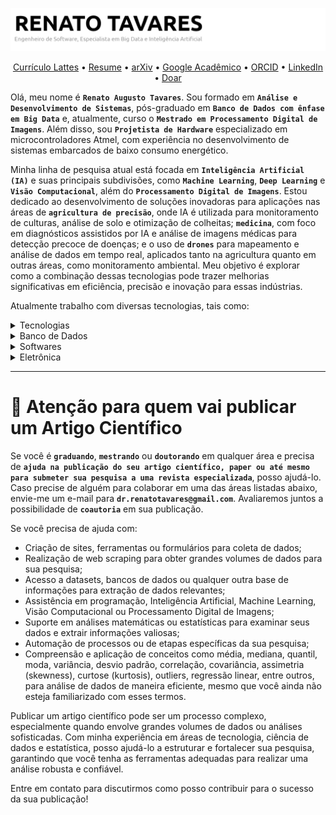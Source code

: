 ![Renato Augusto Tavares](https://raw.githubusercontent.com/rat/rat/master/img/cover.jpg)

<p align="center">
    <a href="https://lattes.cnpq.br/9521612341950206">Currículo Lattes</a> •
    <a href="https://raw.githubusercontent.com/rat/rat/master/resume/lattes.pdf">Resume</a> •
    <a href="https://arxiv.org/search/cs?searchtype=author&query=Tavares,+R+A">arXiv</a> •
    <a href="https://scholar.google.com/citations?user=5L2RbhMAAAAJ&hl=pt-BR">Google Acadêmico</a> •
    <a href="https://orcid.org/0009-0002-0196-3311">ORCID</a> •
    <a href="https://www.linkedin.com/in/java">LinkedIn</a> •
    <a href="https://www.paypal.com/cgi-bin/webscr?cmd=_s-xclick&hosted_button_id=YKQFN3FEKRFWL&source=url">Doar</a>
</p>

Olá, meu nome é **`Renato Augusto Tavares`**. Sou formado em **`Análise e Desenvolvimento de Sistemas`**, pós-graduado em **`Banco de Dados com ênfase em Big Data`** e, atualmente, curso o **`Mestrado em Processamento Digital de Imagens`**. Além disso, sou **`Projetista de Hardware`** especializado em microcontroladores Atmel, com experiência no desenvolvimento de sistemas embarcados de baixo consumo energético.

Minha linha de pesquisa atual está focada em **`Inteligência Artificial (IA)`** e suas principais subdivisões, como **`Machine Learning`**, **`Deep Learning`** e **`Visão Computacional`**, além do **`Processamento Digital de Imagens`**. Estou dedicado ao desenvolvimento de soluções inovadoras para aplicações nas áreas de **`agricultura de precisão`**, onde IA é utilizada para monitoramento de culturas, análise de solo e otimização de colheitas; **`medicina`**, com foco em diagnósticos assistidos por IA e análise de imagens médicas para detecção precoce de doenças; e o uso de **`drones`** para mapeamento e análise de dados em tempo real, aplicados tanto na agricultura quanto em outras áreas, como monitoramento ambiental. Meu objetivo é explorar como a combinação dessas tecnologias pode trazer melhorias significativas em eficiência, precisão e inovação para essas indústrias.

Atualmente trabalho com diversas tecnologias, tais como:

<details>
    <summary>Tecnologias </summary>

```text
    Java            ⭐⭐⭐⭐⭐    5/5 
    PHP             ⭐⭐⭐⭐⭐    5/5 
    JavaScript      ⭐⭐⭐⭐⭐    5/5 
    React           ⭐⭐⭐⭐      4/5 
    Shell Script    ⭐⭐⭐⭐      4/5 
    C/C++           ⭐⭐⭐⭐      4/5 
    Python          ⭐⭐⭐⭐⭐    5/5 
    HTML5           ⭐⭐⭐⭐⭐    5/5 
    CSS3            ⭐⭐⭐⭐⭐    5/5 
    WordPress       ⭐⭐⭐⭐⭐    5/5 
    Android         ⭐⭐⭐⭐⭐    5/5 
    Alexa skills    ⭐⭐⭐⭐      4/5 
    Regex           ⭐⭐⭐⭐      4/5
```
</details>

<details>
    <summary>Banco de Dados</summary>

```text
    PostgreSQL      ⭐⭐⭐⭐⭐    5/5 
    MySQL           ⭐⭐⭐⭐⭐    5/5 
    MariaDB         ⭐⭐⭐⭐⭐    5/5
    MongoDB         ⭐⭐⭐        3/5
    SQLite          ⭐⭐⭐⭐⭐    5/5
    Redis           ⭐⭐⭐⭐⭐    5/5
```
</details>

<details>
    <summary>Softwares</summary>

```text
    Visual Studio Code      ⭐⭐⭐⭐⭐    5/5 
    Git                     ⭐⭐⭐⭐⭐    5/5
    Apache NetBeans         ⭐⭐⭐⭐⭐    5/5
    LaTeX/TeXstudio         ⭐⭐⭐⭐⭐    5/5
    Sublime Text            ⭐⭐⭐⭐⭐    5/5
```
</details>

<details>
    <summary>Eletrônica</summary>

```text
    Arduino           ⭐⭐⭐⭐⭐    5/5
    LoRa              ⭐⭐⭐⭐      4/5
    Atmel             ⭐⭐⭐⭐      4/5
    Eagle             ⭐⭐⭐⭐      4/5
    Altium Designer   ⭐⭐⭐⭐⭐    5/5
```
</details>

---
# 🚨 Atenção para quem vai publicar um Artigo Científico

Se você é **`graduando`**, **`mestrando`** ou **`doutorando`** em qualquer área e precisa de **`ajuda na publicação do seu artigo científico, paper ou até mesmo para submeter sua pesquisa a uma revista especializada`**, posso ajudá-lo. Caso precise de alguém para colaborar em uma das áreas listadas abaixo, envie-me um e-mail para **`dr.renatotavares@gmail.com`**. Avaliaremos juntos a possibilidade de **`coautoria`** em sua publicação.

Se você precisa de ajuda com:

- Criação de sites, ferramentas ou formulários para coleta de dados;
- Realização de web scraping para obter grandes volumes de dados para sua pesquisa;
- Acesso a datasets, bancos de dados ou qualquer outra base de informações para extração de dados relevantes;
- Assistência em programação, Inteligência Artificial, Machine Learning, Visão Computacional ou Processamento Digital de Imagens;
- Suporte em análises matemáticas ou estatísticas para examinar seus dados e extrair informações valiosas;
- Automação de processos ou de etapas específicas da sua pesquisa;
- Compreensão e aplicação de conceitos como média, mediana, quantil, moda, variância, desvio padrão, correlação, covariância, assimetria (skewness), curtose (kurtosis), outliers, regressão linear, entre outros, para análise de dados de maneira eficiente, mesmo que você ainda não esteja familiarizado com esses termos.

Publicar um artigo científico pode ser um processo complexo, especialmente quando envolve grandes volumes de dados ou análises sofisticadas. Com minha experiência em áreas de tecnologia, ciência de dados e estatística, posso ajudá-lo a estruturar e fortalecer sua pesquisa, garantindo que você tenha as ferramentas adequadas para realizar uma análise robusta e confiável.

Entre em contato para discutirmos como posso contribuir para o sucesso da sua publicação!